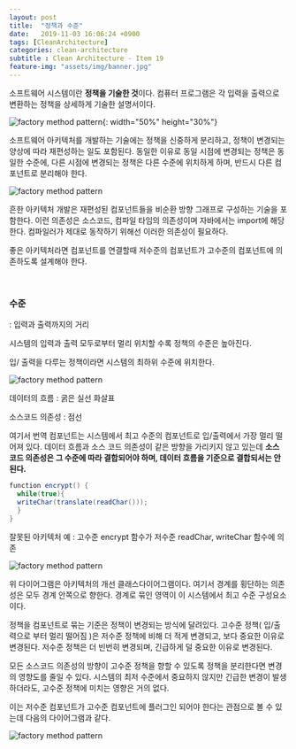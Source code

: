 ```yaml
---
layout: post
title:  "정책과 수준"
date:   2019-11-03 16:06:24 +0900
tags: [CleanArchitecture]
categories: clean-architecture
subtitle : Clean Architecture - Item 19
feature-img: "assets/img/banner.jpg"
---
```


소프트웨어 시스템이란 **정책을 기술한 것**이다. 컴퓨터 프로그램은 각 입력을 출력으로 변환하는 정책을 상세하게 기술한 설명서이다. 

![factory method pattern](/assets/images/post/191103/(5).jpg){: width="50%" height="30%"}

소프트웨어 아키텍처를 개발하는 기술에는 정책을 신중하게 분리하고, 정책이 변경되는 양상에 따라 재편성하는 일도 포함된다. 동일한 이유로 동일 시점에 변경되는 정책은 동일한 수준에, 다른 시점에 변경되는 정책은 다른 수준에 위치하게 하며, 반드시 다른 컴포넌트로 분리해야 한다. 

![factory method pattern](/assets/images/post/191103/(6).png)

흔한 아키텍처 개발은 재편성된 컴포넌트들을 비순환 방향 그래프로 구성하는 기술을 포함한다. 이런 의존성은 소스코드, 컴파일 타임의 의존성이며 자바에서는 import에 해당한다. 컴파일러가 제대로 동작하기 위해선 이러한 의존성이 필요하다.



좋은 아키텍처라면 컴포넌트를 연결할때 저수준의 컴포넌트가 고수준의 컴포넌트에 의존하도록 설계해야 한다. 

<br>

### 수준

: 입력과 출력까지의 거리

시스템의 입력과 출력 모두로부터 멀리 위치할 수록 정책의 수준은 높아진다. 

입/ 출력을 다루는 정책이라면 시스템의 최하위 수준에 위치한다. 

![factory method pattern](/assets/images/post/191103/(13).png)

데이터의 흐름 : 굵은 실선 화살표

소스코드 의존성 : 점선



여기서 번역 컴포넌트는 시스템에서 최고 수준의 컴포넌트로 입/출력에서 가장 멀리 떨어져 있다. 데이터 흐름과 소스 코드 의존성이 같은 방향을 가리키지 않고 있는데 **소스 코드 의존성은 그 수준에 따라 결합되어야 하며, 데이터 흐름을 기준으로 결합되서는 안된다.**

```java
function encrypt() {
  while(true){
  writeChar(translate(readChar()));
  }
}
```

잘못된 아키텍처 예 : 고수준 encrypt 함수가 저수준 readChar, writeChar 함수에 의존 

![factory method pattern](/assets/images/post/191103/(14).png)


위 다이어그램은 아키텍처의 개선 클래스다이어그램이다. 여기서 경계를 횡단하는 의존성은 모두 경계 안쪽으로 향한다. 경계로 묶인 영역이 이 시스템에서 최고 수준 구성요소이다. 

정책을 컴포넌트로 묶는 기준은 정책이 변경되는 방식에 달려있다. 고수준 정책( 입/출력으로 부터 멀리 떨어짐 )은 저수준 정책에 비해 더 적게 변경되고, 보다 중요한 이유로 변경된다. 저수준 정책은 더 빈번히 변경되며, 긴급하게 덜 중요한 이유로 변경된다. 

모든 소스코드 의존성의 방향이 고수준 정책을 향할 수 있도록 정책을 분리한다면 변경의 영향도를 줄일 수 있다. 시스템의 최저 수준에서 중요하지 않지만 긴급한 변경이 발생하더라도, 고수준 정책에 미치는 영향은 거의 없다. 

이는 저수준 컴포넌트가 고수준 컴포넌트에 플러그인 되어야 한다는 관점으로 볼 수 있는데 다음의 다이어그램과 같다. 

![factory method pattern](/assets/images/post/191103/(15).png)

